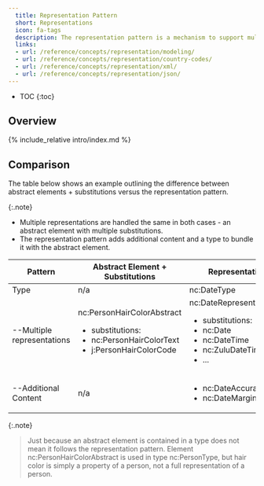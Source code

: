 ```yaml
---
  title: Representation Pattern
  short: Representations
  icon: fa-tags
  description: The representation pattern is a mechanism to support multiple representations of a concept, along with additional properties.
  links:
  - url: /reference/concepts/representation/modeling/
  - url: /reference/concepts/representation/country-codes/
  - url: /reference/concepts/representation/xml/
  - url: /reference/concepts/representation/json/
---
```


- TOC
{:toc}

## Overview

{% include_relative intro/index.md %}

## Comparison

The table below shows an example outlining the difference between abstract elements + substitutions versus the representation pattern.

{:.note}
- Multiple representations are handled the same in both cases - an abstract element with multiple substitutions.
- The representation pattern adds additional content and a type to bundle it with the abstract element.

<table>
  <thead>
    <tr>
      <th>Pattern</th>
      <th>Abstract Element + Substitutions</th>
      <th>Representation Pattern</th>
    </tr>
  </thead>
  <tr>
    <td>Type</td>
    <td>n/a</td>
    <td>nc:DateType</td>
  </tr>
  <tr>
    <td>--Multiple representations</td>
    <td>
      nc:PersonHairColorAbstract
      <ul>
        <li>substitutions:</li>
        <li>nc:PersonHairColorText</li>
        <li>j:PersonHairColorCode</li>
      </ul>
    </td>
    <td>
      nc:DateRepresentation
      <ul>
        <li>substitutions:</li>
        <li>nc:Date</li>
        <li>nc:DateTime</li>
        <li>nc:ZuluDateTime</li>
        <li>...</li>
      </ul>
    </td>
  </tr>
  <tr>
    <td>--Additional Content</td>
    <td>n/a</td>
    <td>
      <ul>
        <li>nc:DateAccuracyAbstract</li>
        <li>nc:DateMarginOfErrorDuration</li>
      </ul>
    </td>
  </tr>
</table>

{:.note}
> Just because an abstract element is contained in a type does not mean it follows the representation pattern.  Element nc:PersonHairColorAbstract is used in type nc:PersonType, but hair color is simply a property of a person, not a full representation of a person.
